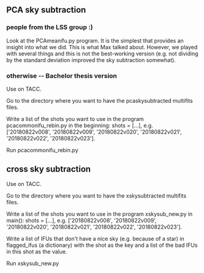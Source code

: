 ## PCA sky subtraction

### people from the LSS group :)

Look at the PCAmeanifu.py program. It is the simplest that provides an insight into what we did. This is what Max talked about. However, we played with several things and this is not the best-working version (e.g. not dividing by the standard deviation improved the sky subtraction somewhat).


### otherwise -- Bachelor thesis version

Use on TACC.

Go to the directory where you want to have the pcaskysubtracted multifits files.

Write a list of the shots you want to use in the program pcacommonifu_rebin.py in the beginning: shots = [...], e.g. ['20180822v008', '20180822v009', '20180822v020', '20180822v021', '20180822v022', '20180822v023'].

Run pcacommonifu_rebin.py


## cross sky subtraction

Use on TACC.

Go to the directory where you want to have the xskysubtracted multifits files.

Write a list of the shots you want to use in the program xskysub_new.py in main(): shots = [...], e.g. ['20180822v008', '20180822v009', '20180822v020', '20180822v021', '20180822v022', '20180822v023'].

Write a list of IFUs that don't have a nice sky (e.g. because of a star) in flagged_ifus (a dictionary) with the shot as the key and a list of the bad IFUs in this shot as the value.

Run xskysub_new.py
